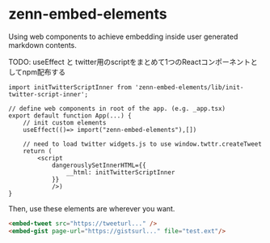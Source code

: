 # zenn-embed-elements

Using web components to achieve embedding inside user generated markdown contents.

TODO: useEffect と twitter用のscriptをまとめて1つのReactコンポーネントとしてnpm配布する

```tsx
import initTwitterScriptInner from 'zenn-embed-elements/lib/init-twitter-script-inner';

// define web components in root of the app. (e.g. _app.tsx)
export default function App(...) {
    // init custom elements
    useEffect(()=> import("zenn-embed-elements"),[])

    // need to load twitter widgets.js to use window.twttr.createTweet
    return (
        <script
            dangerouslySetInnerHTML={{
                __html: initTwitterScriptInner
            }}
            />)
}
```

Then, use these elements are wherever you want.
```html
<embed-tweet src="https://tweeturl..." />
<embed-gist page-url="https://gistsurl..." file="test.ext"/>
```
